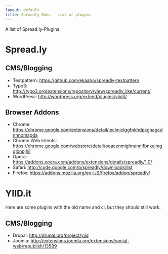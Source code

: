 ```yaml
---
layout: default
title: Spreadly Doku - List of plugins
---
```


A list of Spread.ly-Plugins

# Spread.ly

## CMS/Blogging

* Textpattern: <https://github.com/ekaabo/spreadly-textpattern>
* Typo3: <http://typo3.org/extensions/repository/view/spreadly_like/current/>
* WordPress: <http://wordpress.org/extend/plugins/yiidit/>

## Browser Addons

* Chrome: <https://chrome.google.com/extensions/detail/leclmjclggfnkhdpkgnagcdnhnomapda>
* Chrome Web Intents: <https://chrome.google.com/webstore/detail/oeacenmighnennlfbnkejmgglonpjhji>
* Opera: <https://addons.opera.com/addons/extensions/details/spreadly/1.0/>
* Safari: <http://code.google.com/p/spreadly/downloads/list>
* Firefox: <https://addons.mozilla.org/en-US/firefox/addon/spreadly/>

# YIID.it

Here are some plugins with the old name and ci, but they should still work.

## CMS/Blogging

* Drupal: <http://drupal.org/project/yiid>
* Joomla: <http://extensions.joomla.org/extensions/social-web/republish/13589>
